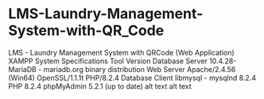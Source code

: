 # LMS-Laundry-Management-System-with-QR_Code
LMS - Laundry Management System with QRCode (Web Application)
XAMPP System Specifications
Tool	Version
Database Server	10.4.28-MariaDB - mariadb.org binary distribution
Web Server	Apache/2.4.56 (Win64) OpenSSL/1.1.1t PHP/8.2.4
Database Client	libmysql - mysqlnd 8.2.4
PHP	8.2.4
phpMyAdmin	5.2.1 (up to date)
alt text alt text

